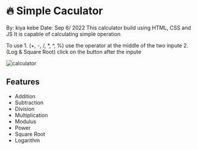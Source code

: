 
# :fire: Simple Caculator

  By: kiya kebe
  Date: Sep 6/ 2022
  This calculator build using HTML, CSS and JS
  It is capable of calculating simple operation
  
  To use 1. (+, -, /, *, ^, %) use the operator at the middle of the two inpute
         2. (Log & Square Root) click on the button after the inpute

![calculator](https://github.com/ksquare41/simple-calculator/blob/main/calculator.gif?raw=true)

## Features

- Addition
- Subtraction
- Division
- Multiplication
- Modulus
- Power
- Square Root
- Logarithm

